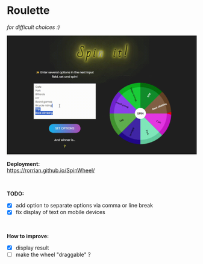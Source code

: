 # Roulette

*for difficult choices :)*

![alt text](example.gif)

<B>Deployment:</B><br/>
https://rorrian.github.io/SpinWheel/

<br/>

<B>TODO:</B>

- [x] add option to separate options via comma or line break
- [x] fix display of text on mobile devices

<br/>

<B>How to improve:</B>

- [x] display result
- [ ] make the wheel "draggable" ?